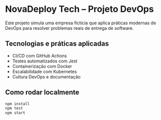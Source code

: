 # NovaDeploy Tech – Projeto DevOps

Este projeto simula uma empresa fictícia que aplica práticas modernas de DevOps para resolver problemas reais de entrega de software.

## Tecnologias e práticas aplicadas

- CI/CD com GitHub Actions
- Testes automatizados com Jest
- Containerização com Docker
- Escalabilidade com Kubernetes
- Cultura DevOps e documentação

## Como rodar localmente

```bash
npm install
npm test
npm start
